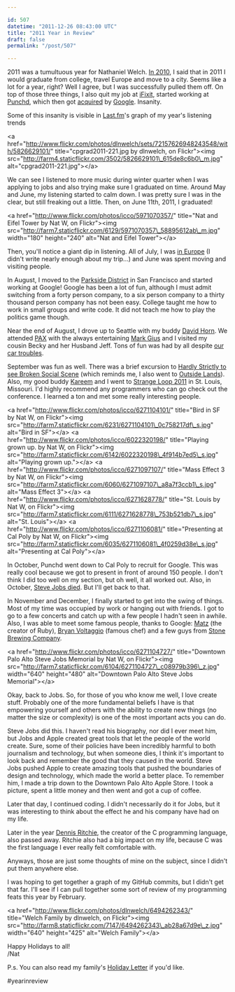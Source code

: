 ```yaml
---

id: 507
datetime: "2011-12-26 08:43:00 UTC"
title: "2011 Year in Review"
draft: false
permalink: "/post/507"

---
```


2011 was a tumultuous year for Nathaniel Welch. [In 2010](http://pseudoweb.net/2010/12/30/2010-year-in-review/), I said that in 2011 I would graduate from college, travel Europe and move to a city. Seems like a lot for a year, right? Well I agree, but I was successfully pulled them off. On top of those three things, I also quit my job at [iFixit](http://ifixit.com), started working at [Punchd](http://getpunchd.com), which then got [acquired](http://getpunchd.com/google) by [Google](http://google.com). Insanity.

Some of this insanity is visible in [Last\.fm](http://www.last.fm/user/icco)'s graph of my year's listening trends

<a href="http://www.flickr.com/photos/dlnwelch/sets/72157626948243548/with/5826629101/" title="cpgrad2011\-221.jpg by dlnwelch, on Flickr"\><img src="http://farm4.staticflickr.com/3502/5826629101\_615de8c6b0\_m.jpg" alt="cpgrad2011\-221.jpg"\></a\>

We can see I listened to more music during winter quarter when I was applying to jobs and also trying make sure I graduated on time. Around May and June, my listening started to calm down. I was pretty sure I was in the clear, but still freaking out a little. Then, on June 11th, 2011, I graduated\!

<a href="http://www.flickr.com/photos/icco/5971070357/" title="Nat and Eifel Tower by Nat W, on Flickr"\><img src="http://farm7.staticflickr.com/6129/5971070357\_58895612ab\_m.jpg" width="180" height="240" alt="Nat and Eifel Tower"\></a\>

Then, you'll notice a giant dip in listening. All of July, I was [in Europe](http://pseudoweb.net/2011/07/05/summer-2011-postcard-1/) \(I didn't write nearly enough about my trip...\) and June was spent moving and visiting people.

In August, I moved to the [Parkside District](http://en.wikipedia.org/wiki/Parkside,_San_Francisco) in San Francisco and started working at Google\! Google has been a lot of fun, although I must admit switching from a forty person company, to a six person company to a thirty thousand person company has not been easy. College taught me how to work in small groups and write code. It did not teach me how to play the politics game though.

Near the end of August, I drove up to Seattle with my buddy [David Horn](http://about.me/davidhorn). We attended [PAX](http://www.flickr.com/photos/icco/sets/72157627956138728/) with the always entertaining [Mark Gius](http://markgius.com/) and I visited my cousin Becky and her Husband Jeff. Tons of fun was had by all despite [our car troubles](https://twitter.com/#!/icco/statuses/106776910616473602).

September was fun as well. There was a brief excursion to [Hardly Strictly to see Broken Social Scene](http://www.flickr.com/photos/icco/sets/72157627956138728/) \(which reminds me, I also went to [Outside Lands](http://www.flickr.com/photos/icco/6040584796/in/set-72157627831483421)\). Also, my good buddy [Kareem](http://www.linkedin.com/in/kareemnassar) and I went to [Strange Loop 2011](https://thestrangeloop.com/) in St. Louis, Missouri. I'd highly recommend any programmers who can go check out the conference. I learned a ton and met some really interesting people.

<a href="http://www.flickr.com/photos/icco/6271104101/" title="Bird in SF by Nat W, on Flickr"\><img src="http://farm7.staticflickr.com/6231/6271104101\_0c758217df\_s.jpg" alt="Bird in SF"\></a\>
<a href="http://www.flickr.com/photos/icco/6022320198/" title="Playing grown up. by Nat W, on Flickr"\><img src="http://farm7.staticflickr.com/6142/6022320198\_4f914b7ed5\_s.jpg" alt="Playing grown up."\></a\>
<a href="http://www.flickr.com/photos/icco/6271097107/" title="Mass Effect 3 by Nat W, on Flickr"\><img src="http://farm7.staticflickr.com/6060/6271097107\_a8a7f3ccb1\_s.jpg" alt="Mass Effect 3"\></a\>
<a href="http://www.flickr.com/photos/icco/6271628778/" title="St. Louis by Nat W, on Flickr"\><img src="http://farm7.staticflickr.com/6111/6271628778\_753b521db7\_s.jpg" alt="St. Louis"\></a\>
<a href="http://www.flickr.com/photos/icco/6271106081/" title="Presenting at Cal Poly by Nat W, on Flickr"\><img src="http://farm7.staticflickr.com/6035/6271106081\_4f0259d38e\_s.jpg" alt="Presenting at Cal Poly"\></a\>

In October, Punchd went down to Cal Poly to recruit for Google. This was really cool because we got to present in front of around 150 people. I don't think I did too well on my section, but oh well, it all worked out. Also, in October, [Steve Jobs died](http://en.wikipedia.org/wiki/Steve_Jobs). But I'll get back to that.

In November and December, I finally started to get into the swing of things. Most of my time was occupied by work or hanging out with friends. I got to go to a few concerts and catch up with a few people I hadn't seen in awhile. Also, I was able to meet some famous people, thanks to Google: [Matz](http://www.flickr.com/photos/icco/6310037274/) \(the creator of Ruby\), [Bryan Voltaggio](http://www.flickr.com/photos/icco/6420876153) \(famous chef\) and a few guys from [Stone Brewing Company](http://www.flickr.com/photos/icco/6473327073).

<a href="http://www.flickr.com/photos/icco/6271104727/" title="Downtown Palo Alto Steve Jobs Memorial by Nat W, on Flickr"\><img src="http://farm7.staticflickr.com/6104/6271104727\_c08979b396\_z.jpg" width="640" height="480" alt="Downtown Palo Alto Steve Jobs Memorial"\></a\>

Okay, back to Jobs. So, for those of you who know me well, I love create stuff. Probably one of the more fundamental beliefs I have is that empowering yourself and others with the ability to create new things \(no matter the size or complexity\) is one of the most important acts you can do.

Steve Jobs did this. I haven't read his biography, nor did I ever meet him, but Jobs and Apple created great tools that let the people of the world create. Sure, some of their policies have been incredibly harmful to both journalism and technology, but when someone dies, I think it's important to look back and remember the good that they caused in the world. Steve Jobs pushed Apple to create amazing tools that pushed the boundaries of design and technology, which made the world a better place. To remember him, I made a trip down to the Downtown Palo Alto Apple Store. I took a picture, spent a little money and then went and got a cup of coffee.

Later that day, I continued coding. I didn't necessarily do it for Jobs, but it was interesting to think about the effect he and his company have had on my life.

Later in the year [Dennis Ritchie](http://www.nytimes.com/interactive/2011/12/22/magazine/the-lives-they-lived.html?hp#view=dennis_ritchie), the creator of the C programming language, also passed away. Ritchie also had a big impact on my life, because C was the first language I ever really felt comfortable with.

Anyways, those are just some thoughts of mine on the subject, since I didn't put them anywhere else.

I was hoping to get together a graph of my GitHub commits, but I didn't get that far. I'll see if I can pull together some sort of review of my programming feats this year by February.

<a href="http://www.flickr.com/photos/dlnwelch/6494262343/" title="Welch Family by dlnwelch, on Flickr"\><img src="http://farm8.staticflickr.com/7147/6494262343\_ab28a67d9e\_z.jpg" width="640" height="425" alt="Welch Family"\></a\>

Happy Holidays to all\!  
/Nat

P\.s. You can also read my family's [Holiday Letter](/images/2011/12/ChristmasLetter2011.pdf) if you'd like.

#yearinreview
